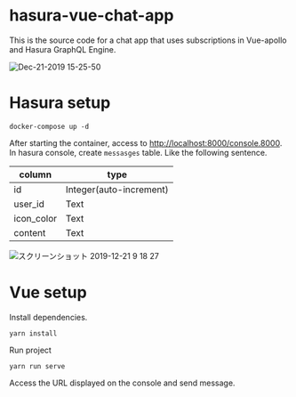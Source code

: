 # hasura-vue-chat-app

This is the source code for a chat app that uses subscriptions in Vue-apollo and Hasura GraphQL Engine.

![Dec-21-2019 15-25-50](https://user-images.githubusercontent.com/11070996/71304205-eba3b680-2406-11ea-87f4-1c737a2b2d26.gif)

# Hasura setup

```
docker-compose up -d
```

After starting the container, access to [http://localhost:8000/console.8000](http://localhost:8000/console.8000).
In hasura console, create `messasges` table. Like the following sentence.

|column|type|
|---|---|
|id| Integer(auto-increment)|
|user_id | Text |
|icon_color | Text |
|content | Text |

![スクリーンショット 2019-12-21 9 18 27](https://user-images.githubusercontent.com/11070996/71299812-02301a80-23d3-11ea-8a8d-e3ba877a86bf.png)

# Vue setup

Install dependencies.

```
yarn install
```

Run project

```
yarn run serve
```

Access the URL displayed on the console and send message.


